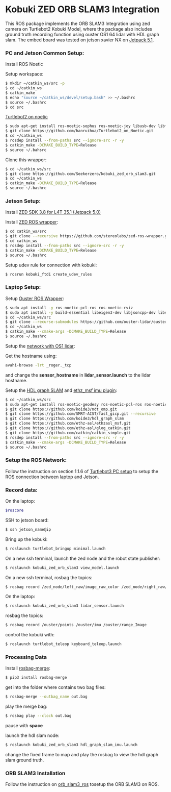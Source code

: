 # Kobuki ZED ORB SLAM3 Integration

This ROS package implements the ORB SLAM3 Integration using zed camera on Turtlebot2 Kobuki Model, where the package also includes ground truth recording function using ouster OS1 64 lidar with HDL graph slam. The embed board was tested on jetson xavier NX on [Jetpack 5.1](https://developer.nvidia.com/embedded/jetpack-sdk-51). 



### PC and Jetson Common Setup:

Install ROS Noetic

Setup workspace:

```bash
$ mkdir ~/catkin_ws/src -p
$ cd ~/catkin_ws
$ catkin_make
$ echo "source ~/catkin_ws/devel/setup.bash" >> ~/.bashrc
$ source ~/.bashrc
$ cd src
```

[Turtlebot2 on noetic](https://github.com/hanruihua/Turtlebot2_on_Noetic)

```bash
$ sudo apt-get install ros-noetic-sophus ros-noetic-joy libusb-dev libftdi-dev ros-noetic-base-local-planner ros-noetic-move-base-msgs pyqt5-dev-tools
$ git clone https://github.com/hanruihua/Turtlebot2_on_Noetic.git
$ cd ~/catkin_ws
$ rosdep install --from-paths src --ignore-src -r -y
$ catkin_make -DCMAKE_BUILD_TYPE=Release
$ source ~/.bahsrc
```

Clone this wrapper:

```bash
$ cd ~/catkin_ws/src
$ git clone https://github.com/Seekerzero/kobuki_zed_orb_slam3.git
$ cd ~/catkin_ws
$ catkin_make -DCMAKE_BUILD_TYPE=Release
$ source ~/.bashrc
```





### Jetson Setup:

Install [ZED SDK 3.8  for L4T 35.1 (Jetpack 5.0)](https://www.stereolabs.com/developers/release/)

Install [ZED ROS wrapper](https://github.com/stereolabs/zed-ros-wrapper.git):

```bash
$ cd catkin_ws/src
$ git clone --recursive https://github.com/stereolabs/zed-ros-wrapper.git
$ cd catkin_ws
$ rosdep install --from-paths src --ignore-src -r -y
$ catkin_make -DCMAKE_BUILD_TYPE=Release
$ source ~/.bashrc
```

Setup udev rule for connection with kobuki:

```bash
$ rosrun kobuki_ftdi create_udev_rules
```





### Laptop Setup:

Setup [Ouster ROS Wrapper](https://github.com/ouster-lidar/ouster-ros):

```bash
$ sudo apt install -y ros-noetic-pcl-ros ros-noetic-rviz
$ sudo apt install -y build-essential libeigen3-dev libjsoncpp-dev libspdlog-dev libcurl4-openssl-dev cmake
$ cd ~/catkin_ws/src
$ git clone --recurse-submodules https://github.com/ouster-lidar/ouster-ros.git
$ cd ~/catkin_ws
$ catkin_make --cmake-args -DCMAKE_BUILD_TYPE=Release
$ source ~/.bashrc
```

Setup the [network with OS1 lidar](https://static.ouster.dev/sensor-docs/image_route1/image_route2/networking_guide/networking_guide.html):

Get the hostname using:

```bash
avahi-browse -lrt _roger._tcp
```

and change the **sensor_hostname** in **lidar_sensor.launch** to the lidar hostname.



Setup the [HDL graph SLAM](https://github.com/koide3/hdl_graph_slam) and [ethz_msf imu plugin](https://github.com/ethz-asl/ethzasl_msf.git):

```bash
$ cd ~/catkin_ws/src
$ sudo apt-get install ros-noetic-geodesy ros-noetic-pcl-ros ros-noetic-nmea-msgs ros-noetic-libg2o libgoogle-glog-dev
$ git clone https://github.com/koide3/ndt_omp.git
$ git clone https://github.com/SMRT-AIST/fast_gicp.git --recursive
$ git clone https://github.com/koide3/hdl_graph_slam
$ git clone https://github.com/ethz-asl/ethzasl_msf.git
$ git clone https://github.com/ethz-asl/glog_catkin.git
$ git clone https://github.com/catkin/catkin_simple.git
$ rosdep install --from-paths src --ignore-src -r -y
$ catkin_make --cmake-args -DCMAKE_BUILD_TYPE=Release
$ source ~/.bashrc
```



### Setup the ROS Network:

Follow the instruction on section 1.1.6 of [Turtlebot3 PC setup](https://emanual.robotis.com/docs/en/platform/turtlebot3/quick-start/#pc-setup) to setup the ROS connection between laptop and Jetson.



### Record data:

On the laptop:

```bash
$roscore
```

SSH to jetson board:

```bash
$ ssh jetson_name@ip
```

Bring up the kobuki:

```bash
$ roslaunch turtlebot_bringup minimal.launch
```

On a new ssh terminal, launch the zed node and the robot state publisher:

```bash
$ roslaunch kobuki_zed_orb_slam3 view_model.launch
```

On a new ssh terminal, rosbag the topics:

```bash
$ rosbag record /zed_node/left_raw/image_raw_color /zed_node/right_raw/image_raw_color /tf /tf_static /mobile_base/sensors/imu_data_raw /mobile_base/sensors/imu_data /joint_states /zed_node/depth/camera_info /zed_node/left_raw/camera_info /zed_node/right_raw/camera_info /zed_node/parameter_descriptions
```



On the laptop:

```bash
$ roslaunch kobuki_zed_orb_slam3 lidar_sensor.launch
```

rosbag the topics:

```bash
$ rosbag record /ouster/points /ouster/imu /ouster/range_Image
```

control the kobuki with:

```bash
$ roslaunch turtlebot_teleop keyboard_teleop.launch
```



### Processing Data

Install [rosbag-merge](https://pypi.org/project/rosbag-merge/):

```bash
$ pip3 install rosbag-merge
```

get into the folder where contains two bag files:

```bash
$ rosbag-merge --outbag_name out.bag
```

play the merge bag:

```bash
$ rosbag play --clock out.bag
```

pause with **space**

launch the hdl slam node:

```bash
$ roslaunch kobuki_zed_orb_slam3 hdl_graph_slam_imu.launch
```

change the fixed frame to map and play the rosbag to view the hdl graph slam ground truth.





### ORB SLAM3 Installation

Follow the instruction on [orb_slam3_ros](https://github.com/thien94/orb_slam3_ros) tosetup the ORB SLAM3 on ROS. 